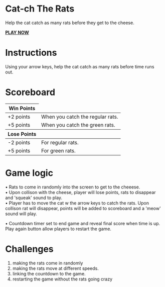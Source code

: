 # Cat-ch The Rats
Help the cat catch as many rats before they get to the cheese.<br/>

<strong><a href="https://1mim.github.io/Catch_The_Rats/">PLAY NOW</a></strong>

# Instructions
Using your arrow keys, help the cat catch as many rats before time runs out. 

# Scoreboard
<table>
  <thead>
    <tr>
      <th><strong>Win Points</strong></th>
    </tr>
  </thead>
  <tbody>
    <tr>
      <td>+2 points</td>
      <td>When you catch the regular rats.</td>
    </tr>
    <tr>
      <td>+5 points</td>
      <td>When you catch the green rats. </td>
    </tr>
  </tbody>
  
  <thead>
    <tr>
      <th><strong>Lose Points</strong></th>
    </tr>
  </thead>
  <tbody>
    <tr>
      <td>-2 points</td>
      <td>For regular rats.</td>
    </tr>
    <tr>
      <td>+5 points</td>
      <td>For green rats.</td>
    </tr>
  </tbody>
</table>


# Game logic
<img src="https://i.ibb.co/V3HPhLz/Game-preview-1.png" alt="" /><br>
• Rats to come in randomly into the screen to get to the cheeese. <br>
• Upon collison with the cheese, player will lose points, rats to disappear and 'squeak' sound to play.<br>
• Player has to move the cat w the arrow keys to catch the rats. Upon collison rat will disappear, points will be added to scoreboard and a 'meow' sound will play.<br>

<img src="https://i.ibb.co/k3PxTVv/Game-preview-3.png" alt=""/><br>
• Countdown timer set to end game and reveal final score when time is up. Play again button allow players to restart the game. 


# Challenges
1. making the rats come in randomly
2. making the rats move at different speeds.
3. linking the countdown to the game.
4. restarting the game without the rats going crazy
